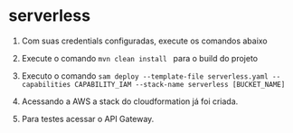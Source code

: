 # serverless

1. Com suas credentials configuradas, execute os comandos abaixo

2. Execute o comando `mvn clean install ` para o build do projeto

3. Executo o comando `sam deploy --template-file serverless.yaml --capabilities CAPABILITY_IAM --stack-name serverless [BUCKET_NAME]`

4. Acessando a AWS a stack do cloudformation já foi criada.

5. Para testes acessar o API Gateway.


